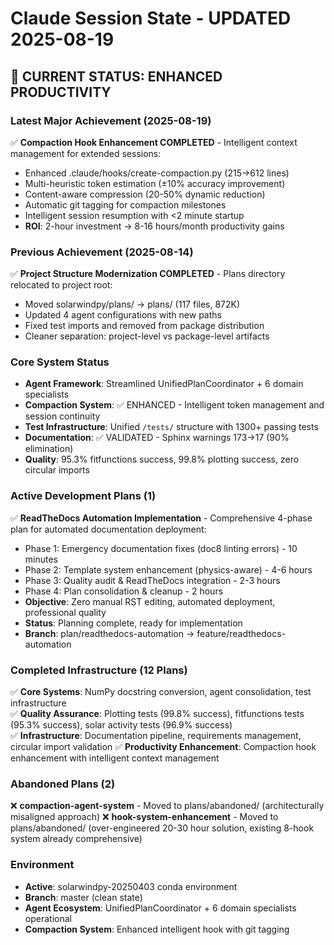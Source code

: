 # Claude Session State - UPDATED 2025-08-19

## 🎯 **CURRENT STATUS: ENHANCED PRODUCTIVITY**

### **Latest Major Achievement (2025-08-19)**
✅ **Compaction Hook Enhancement COMPLETED** - Intelligent context management for extended sessions:
- Enhanced .claude/hooks/create-compaction.py (215→612 lines)
- Multi-heuristic token estimation (±10% accuracy improvement)
- Content-aware compression (20-50% dynamic reduction)
- Automatic git tagging for compaction milestones
- Intelligent session resumption with <2 minute startup
- **ROI**: 2-hour investment → 8-16 hours/month productivity gains

### **Previous Achievement (2025-08-14)**
✅ **Project Structure Modernization COMPLETED** - Plans directory relocated to project root:
- Moved solarwindpy/plans/ → plans/ (117 files, 872K)
- Updated 4 agent configurations with new paths
- Fixed test imports and removed from package distribution
- Cleaner separation: project-level vs package-level artifacts

### **Core System Status**
- **Agent Framework**: Streamlined UnifiedPlanCoordinator + 6 domain specialists
- **Compaction System**: ✅ ENHANCED - Intelligent token management and session continuity
- **Test Infrastructure**: Unified `/tests/` structure with 1300+ passing tests
- **Documentation**: ✅ VALIDATED - Sphinx warnings 173→17 (90% elimination)
- **Quality**: 95.3% fitfunctions success, 99.8% plotting success, zero circular imports

### **Active Development Plans (1)**
✅ **ReadTheDocs Automation Implementation** - Comprehensive 4-phase plan for automated documentation deployment:
- Phase 1: Emergency documentation fixes (doc8 linting errors) - 10 minutes
- Phase 2: Template system enhancement (physics-aware) - 4-6 hours  
- Phase 3: Quality audit & ReadTheDocs integration - 2-3 hours
- Phase 4: Plan consolidation & cleanup - 2 hours
- **Objective**: Zero manual RST editing, automated deployment, professional quality
- **Status**: Planning complete, ready for implementation
- **Branch**: plan/readthedocs-automation → feature/readthedocs-automation

### **Completed Infrastructure (12 Plans)**
✅ **Core Systems**: NumPy docstring conversion, agent consolidation, test infrastructure  
✅ **Quality Assurance**: Plotting tests (99.8% success), fitfunctions tests (95.3% success), solar activity tests (96.9% success)  
✅ **Infrastructure**: Documentation pipeline, requirements management, circular import validation
✅ **Productivity Enhancement**: Compaction hook enhancement with intelligent context management

### **Abandoned Plans (2)**
❌ **compaction-agent-system** - Moved to plans/abandoned/ (architecturally misaligned approach)
❌ **hook-system-enhancement** - Moved to plans/abandoned/ (over-engineered 20-30 hour solution, existing 8-hook system already comprehensive)

### **Environment**
- **Active**: solarwindpy-20250403 conda environment
- **Branch**: master (clean state)
- **Agent Ecosystem**: UnifiedPlanCoordinator + 6 domain specialists operational
- **Compaction System**: Enhanced intelligent hook with git tagging